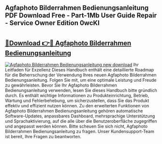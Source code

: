 ## Agfaphoto Bilderrahmen Bedienungsanleitung PDF Download Free - Part-1Mb User Guide Repair - Service Owner Edition 0wcKI

# <h2><a href="http://df1kwk.blite.top/?on=Agfaphoto+Bilderrahmen+Bedienungsanleitung">🔗Download 👉🔴 Agfaphoto Bilderrahmen Bedienungsanleitung</a></h2>

[![Agfaphoto Bilderrahmen Bedienungsanleitung new download](https://i.imgur.com/lujVjoI.png)](http://df1kwk.blite.top/?on=Agfaphoto+Bilderrahmen+Bedienungsanleitung)
Ihr Leitfaden für Exzellenz Dieses Handbuch enthält eine detaillierte Roadmap für die Beherrschung der Verwendung Ihres neuen Agfaphoto Bilderrahmen Bedienungsanleitung. Folgen Sie mit, um eine optimale Leistung und Freude zu gewährleisten. Bevor Sie Ihr Agfaphoto Bilderrahmen Bedienungsanleitung verwenden, lesen Sie dieses Handbuch bitte gründlich durch. Es enthält wichtige Informationen zu Produkteinrichtung, Betrieb, Wartung und Fehlerbehebung, um sicherzustellen, dass Sie das Produkt effektiv und effizient nutzen können. Zu den erweiterten Funktionen von Agfaphoto Bilderrahmen Bedienungsanleitung gehören automatische Software-Updates, anpassbares Dashboard, mehrsprachige Unterstützung und Sprachaktivierung, auf die alle über die Benutzeroberfläche zugegriffen und angepasst werden können. Bitte scheuen Sie sich nicht, Agfaphoto Bilderrahmen Bedienungsanleitung zu fragen. Unser Kundensupport-Team ist bereit, Ihre Fragen zu beantworten.
